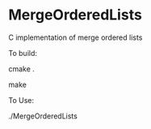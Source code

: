 # MergeOrderedLists

C implementation of merge ordered lists

To build:

cmake .

make

To Use:

./MergeOrderedLists
